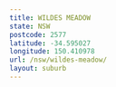 ```yaml
---
title: WILDES MEADOW
state: NSW
postcode: 2577
latitude: -34.595027
longitude: 150.410978
url: /nsw/wildes-meadow/
layout: suburb
---
```

